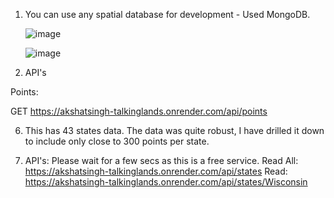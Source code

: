 1. You can use any spatial database for development - Used MongoDB.

   ![image](https://github.com/user-attachments/assets/29f012af-015d-4c40-b895-787b12f5c8d6)

   ![image](https://github.com/user-attachments/assets/7acee981-d3f8-42d6-be49-153eeef8f793)
  
2. API's

Points: 

GET https://akshatsingh-talkinglands.onrender.com/api/points



6. This has 43 states data. The data was quite robust, I have drilled it down to include only close to 300 points per state.

7. API's: Please wait for a few secs as this is a free service.
   Read All: https://akshatsingh-talkinglands.onrender.com/api/states
   Read: https://akshatsingh-talkinglands.onrender.com/api/states/Wisconsin
   
